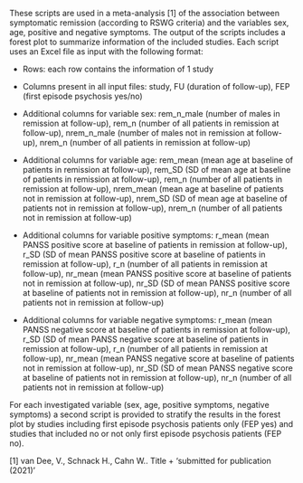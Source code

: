 These scripts are used in a meta-analysis [1] of the association between symptomatic remission (according to RSWG criteria) and the variables sex, age, positive and negative symptoms. The output of the scripts includes a forest plot to summarize information of the included studies. Each script uses an Excel file as input with the following format:

- Rows: each row contains the information of 1 study

- Columns present in all input files: study, FU (duration of follow-up), FEP (first episode psychosis yes/no)

- Additional columns for variable sex: rem_n_male (number of males in remission at follow-up), rem_n (number of all patients in remission at follow-up), nrem_n_male (number of males not in remission at follow-up), nrem_n (number of all patients in remission at follow-up)

- Additional columns for variable age: rem_mean (mean age at baseline of patients in remission at follow-up), rem_SD (SD of mean age at baseline of patients in remission at follow-up), rem_n (number of all patients in remission at follow-up), nrem_mean (mean age at baseline of patients not in remission at follow-up), nrem_SD (SD of mean age at baseline of patients not in remission at follow-up), nrem_n (number of all patients not in remission at follow-up)

- Additional columns for variable positive symptoms: r_mean (mean PANSS positive score at baseline of patients in remission at follow-up), r_SD (SD of mean PANSS positive score at baseline of patients in remission at follow-up), r_n (number of all patients in remission at follow-up), nr_mean (mean PANSS positive score at baseline of patients not in remission at follow-up), nr_SD (SD of mean PANSS positive score at baseline of patients not in remission at follow-up), nr_n (number of all patients not in remission at follow-up)

- Additional columns for variable negative symptoms: r_mean (mean PANSS negative score at baseline of patients in remission at follow-up), r_SD (SD of mean PANSS negative score at baseline of patients in remission at follow-up), r_n (number of all patients in remission at follow-up), nr_mean (mean PANSS negative score at baseline of patients not in remission at follow-up), nr_SD (SD of mean PANSS negative score at baseline of patients not in remission at follow-up), nr_n (number of all patients not in remission at follow-up)

For each investigated variable (sex, age, positive symptoms, negative symptoms) a second script is provided to stratify the results in the forest plot by studies including first episode psychosis patients only (FEP yes) and studies that included no or not only first episode psychosis patients (FEP no).

[1] van Dee, V., Schnack H., Cahn W.. Title + ‘submitted for publication (2021)’ 

